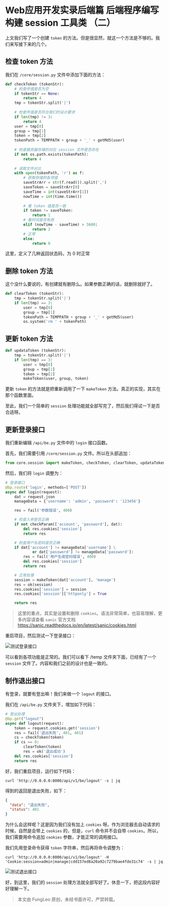 # Web应用开发实录后端篇 后端程序编写 构建 session 工具类 （二）

上文我们写了一个创建 `token` 的方法。但是很显然，就这一个方法是不够的。我们来写接下来的几个。

## 检查 token 方法

我们在 `/core/session.py` 文件中添加下面的方法：

```python
def checkToken (tokenStr):
    # 检查传值是否为空
    if tokenStr == None:
        return 4
    tmp = tokenStr.split('|')
    
    # 检查传值是否符合我们的设计要求
    if len(tmp) != 3:
        return 4
    user = tmp[0]
    group = tmp[1]
    token = tmp[2]
    tokenPath = TEMPPATH + group + '_' + getMd5(user)
    
    # 检查服务器存储的对应 session 文件是否存在
    if not os.path.exists(tokenPath):
        return 4
    
    # 读取文件对比
    with open(tokenPath, 'r') as f:
        # 获取存储的各项值
        saveStrArr = str(f.read()).split(',')
        saveToken = saveStrArr[0]
        saveTime = int(saveStrArr[1])
        nowTime = int(time.time())
        
        # 看 token 值是否一致
        if token != saveToken:
            return 1
        # 看时间是否有效
        elif (nowTime - saveTime) > 3600:
            return 2
        # 正常
        else:
            return 0
```

这里，定义了几种返回状态码，为 0 时正常

## 删除 token 方法

这个没什么要说的，有创建就有删除么。如果参数正确的话，就删除就好了。

```python
def clearToken (tokenStr):
    tmp = tokenStr.split('|')
    if len(tmp) == 3:
        user = tmp[0]
        group = tmp[1]
        tokenPath = TEMPPATH + group + '_' + getMd5(user)
        os.system('rm ' + tokenPath)
```

## 更新 token 方法

```python
def updataToken (tokenStr):
    tmp = tokenStr.split('|')
    if len(tmp) == 3:
        user = tmp[0]
        group = tmp[1]
        token = tmp[2]
        makeToken(user, group, token)
```

更新 `token` 的方法就是把重新调用了一下 `makeToken` 方法。真正的实现，其实在那个函数里面。

至此，我们一个简单的 `session` 处理功能就全部写完了，然后我们得试一下是否合适呀。

## 更新登录接口

我们重新编辑 `/api/be.py` 文件中的 `login` 接口函数。

首先，我们需要引用 `/core/session.py` 文件。所以在头部追加：

```python
from core.session import makeToken, checkToken, clearToken, updataToken
```

然后，我们将 `login` 调整为：

```python
# 登录接口
@bp.route('login', methods=['POST'])
async def login(request):
    dat = request.json
    manageData = {'username': 'admin', 'password': '123456'}

    res = fail('参数错误', 400)

    # 检查入参是否正确
    if not checkParam(['account', 'password'], dat):
        del res.cookies['session']
        return res

    # 检查用户名密码是否正确
    if dat['account'] != manageData['username'] \
            or dat['password'] != manageData['password']:
        res = fail('用户名或密码错误', 400)
        del res.cookies['session']
        return res

    # 正常处理
    session = makeToken(dat['account'], 'manage')
    res = ok(session)
    res.cookies['session'] = session
    res.cookies['session']['httponly'] = True

    return res
```

> 这里的重点，其实是设置和删除 `cookies`。语法非常简单，也容易理解，更多内容请查看 `sanic` 官方文档 https://sanic.readthedocs.io/en/latest/sanic/cookies.html

重启项目，然后测试一下登录接口：

![测试登录接口](https://raw.githubusercontent.com/fengcms/articles/master/image/68/0f0b3a53bc3d203f659de30a71ff11.jpg)

可以看到各项功能是正常的。我们可以看下 /temp 文件夹下面，已经有了一个 `session` 文件了。内容和我们之前的设计也是一致的。

## 制作退出接口

有登录，就要有登出嘛！我们来做一个 `logout` 的接口。

我们在 `/api/be.py` 文件夹下，增加如下代码：

```python
# 登出处理
@bp.get("logout")
async def logout(request):
    token = request.cookies.get('session')
    res = fail('退出失败', 401, 401)
    cs = checkToken(token)
    if cs == 0:
        clearToken(token)
        res = ok('退出成功')
    del res.cookies['session']
    return res
```

好，我们重启项目，运行如下代码：

```#
curl 'http://0.0.0.0:8000/api/v1/be/logout' -s | jq
```

得到的返回是退出失败，如下：

```json
{
  "data": "退出失败",
  "status": 401
}
```

为什么会这样呢？这是因为我们没有加上 `cookies` 呀。作为浏览器去自动请求的时候，自然是会带上 `cookies` 的，但是，`curl` 命令并不会自带 `cookies`。所以，我们需要用命令追加 `cookies` 参数，才能正常的调用接口。

我们先用登录命令获得 `token` 字符串，然后再将命令调整为：

```#
curl 'http://0.0.0.0:8000/api/v1/be/logout' -H 'Cookie:session=admin|manage|cdd157ed8a20a92c7279bae4fde31c74' -s | jq
```

![测试退出接口](https://raw.githubusercontent.com/fengcms/articles/master/image/d4/97e205a4961724cdec8ca15404d053.jpg)

好，到这里，我们的 `session` 处理方法就全部写好了。休息一下，把这段内容好好理解一下。

> 本文由 FungLeo 原创，未经书面许可，严禁转载。

